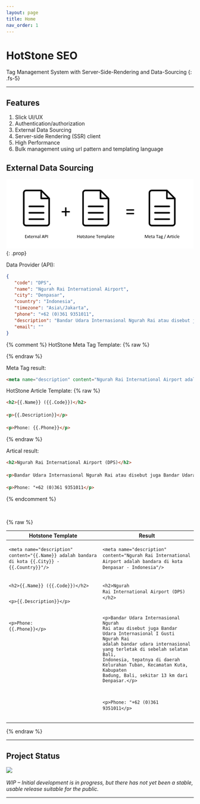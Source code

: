 ```yaml
---
layout: page
title: Home
nav_order: 1
---
```


# HotStone SEO

Tag Management System with Server-Side-Rendering and Data-Sourcing
{: .fs-5}

---

## Features

1. Slick UI/UX
2. Authentication/authorization
3. External Data Sourcing
4. Server-side Rendering (SSR) client
5. High Performance 
6. Bulk management using url pattern and templating language

## External Data Sourcing

![Data Sourcing](assets/images/data-sourcing.png)
{: .prop}

Data Provider (API): 
```json
{
   "code": "DPS",
   "name": "Ngurah Rai International Airport",
   "city": "Denpasar",
   "country": "Indonesia",
   "timezone": "Asia\/Jakarta",
   "phone": "+62 (0)361 9351011",
   "description": "Bandar Udara Internasional Ngurah Rai atau disebut juga Bandar Udara Internasional I Gusti Ngurah Rai adalah bandar udara internasional yang terletak di sebelah selatan Bali, Indonesia, tepatnya di daerah Kelurahan Tuban, Kecamatan Kuta, Kabupaten Badung, Bali, sekitar 13 km dari Denpasar.",
   "email": ""
}
```

{% comment %}
HotStone Meta Tag Template:
{% raw %}

{% endraw %}

Meta Tag result:
```html
<meta name="description" content="Ngurah Rai International Airport adalah bandara di kota Denpasar - Indonesia"/>
```

HotStone Article Template:
{% raw %}
```html
<h2>{{.Name}} ({{.Code}})</h2>

<p>{{.Description}}</p>

<p>Phone: {{.Phone}}</p>
```
{% endraw %}

Artical result:
```html
<h2>Ngurah Rai International Airport (DPS)</h2>

<p>Bandar Udara Internasional Ngurah Rai atau disebut juga Bandar Udara Internasional I Gusti Ngurah Rai adalah bandar udara internasional yang  terletak di sebelah selatan Bali, Indonesia, tepatnya di daerah Kelurahan Tuban, Kecamatan Kuta, Kabupaten Badung, Bali, sekitar 13 km dari Denpasar.</p>

<p>Phone: "+62 (0)361 9351011</p>
```
{% endcomment %}

<br />

{% raw %}
<table class="mt-5">
    <thead>
        <th>Hotstone Template</th>
        <th>Result</th>
    </thead>
    <tr>
        <td style="width:50%;" valign="top"><div class="language-html highlighter-rouge"><div class="highlight"><pre class="highlight"><code><span class="nt">&lt;meta</span> <span class="na">name=</span><span class="s">"description"</span> <span class="na">content=</span><span class="s">"{{.Name}} adalah bandara di kota {{.City}} - {{.Country}}"</span><span class="nt">/&gt;</span>
</code></pre></div></div></td>
        <td  style="width:50%;" valign="top"><div class="language-html highlighter-rouge"><div class="highlight"><pre class="highlight"><code><span class="nt">&lt;meta</span> <span class="na">name=</span><span class="s">"description"</span> <span class="na">content=</span><span class="s">"Ngurah Rai International Airport adalah bandara di kota Denpasar - Indonesia"</span><span class="nt">/&gt;</span>
</code></pre></div></div></td>
    </tr>
    <tr>
        <td style="width:50%;" valign="top"><div class="language-html highlighter-rouge"><div class="highlight"><pre class="highlight"><code><span class="nt">&lt;h2&gt;</span>{{.Name}} ({{.Code}})<span class="nt">&lt;/h2&gt;</span>

<span class="nt">&lt;p&gt;</span>{{.Description}}<span class="nt">&lt;/p&gt;</span>

<span class="nt">&lt;p&gt;</span>Phone: {{.Phone}}<span class="nt">&lt;/p&gt;</span>
</code></pre></div></div></td>
        <td style="width:50%;" valign="top"><div class="language-html highlighter-rouge"><div class="highlight"><pre class="highlight"><code><span class="nt">&lt;h2&gt;</span>Ngurah Rai International Airport (DPS)<span class="nt">&lt;/h2&gt;</span>

<span class="nt">&lt;p&gt;</span>Bandar Udara Internasional Ngurah Rai atau disebut juga Bandar Udara Internasional I Gusti Ngurah Rai adalah bandar udara internasional yang  terletak di sebelah selatan Bali, Indonesia, tepatnya di daerah Kelurahan Tuban, Kecamatan Kuta, Kabupaten Badung, Bali, sekitar 13 km dari Denpasar.<span class="nt">&lt;/p&gt;</span>

<span class="nt">&lt;p&gt;</span>Phone: "+62 (0)361 9351011<span class="nt">&lt;/p&gt;</span>
</code></pre></div></div></td>
    </tr>
</table>
{% endraw %}


---

## Project Status

<img src="https://www.repostatus.org/badges/latest/wip.svg">

*WIP – Initial development is in progress, but there has not yet been a stable, usable release suitable for the public.*

---